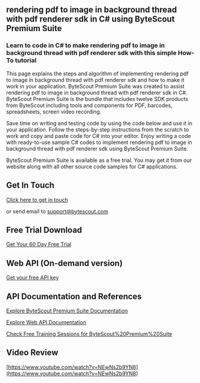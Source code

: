 ## rendering pdf to image in background thread with pdf renderer sdk in C# using ByteScout Premium Suite

### Learn to code in C# to make rendering pdf to image in background thread with pdf renderer sdk with this simple How-To tutorial

This page explains the steps and algorithm of implementing rendering pdf to image in background thread with pdf renderer sdk and how to make it work in your application. ByteScout Premium Suite was created to assist rendering pdf to image in background thread with pdf renderer sdk in C#. ByteScout Premium Suite is the bundle that includes twelve SDK products from ByteScout including tools and components for PDF, barcodes, spreadsheets, screen video recording.

Save time on writing and testing code by using the code below and use it in your application. Follow the steps-by-step instructions from the scratch to work and copy and paste code for C# into your editor. Enjoy writing a code with ready-to-use sample C# codes to implement rendering pdf to image in background thread with pdf renderer sdk using ByteScout Premium Suite.

ByteScout Premium Suite is available as a free trial. You may get it from our website along with all other source code samples for C# applications.

## Get In Touch

[Click here to get in touch](https://bytescout.zendesk.com/hc/en-us/requests/new?subject=ByteScout%20Premium%20Suite%20Question)

or send email to [support@bytescout.com](mailto:support@bytescout.com?subject=ByteScout%20Premium%20Suite%20Question) 

## Free Trial Download

[Get Your 60 Day Free Trial](https://bytescout.com/download/web-installer?utm_source=github-readme)

## Web API (On-demand version)

[Get your free API key](https://pdf.co/documentation/api?utm_source=github-readme)

## API Documentation and References

[Explore ByteScout Premium Suite Documentation](https://bytescout.com/documentation/index.html?utm_source=github-readme)

[Explore Web API Documentation](https://pdf.co/documentation/api?utm_source=github-readme)

[Check Free Training Sessions for ByteScout%20Premium%20Suite](https://academy.bytescout.com/)

## Video Review

[https://www.youtube.com/watch?v=NEwNs2b9YN8](https://www.youtube.com/watch?v=NEwNs2b9YN8)
